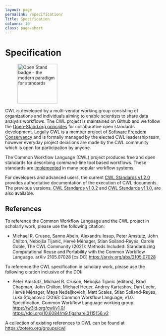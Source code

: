 ```yaml
---
layout: page
permalink: /specification/
Title: Specification
columns: 10
class: page-short
---
```


# Specification

<figure class="float-right"><a href="https://open-stand.org/about-us/principles" class="open-stand"><picture><source srcset="https://github.com/common-workflow-language/cwl-website/raw/main/openstand-128x128-blue.webp" type="image/webp"><img src="./Common Workflow Language_files/openstand-128x128-blue.png" alt="Open Stand badge - the modern paradigm for standards" width="128" height="128"></picture></a></figure>

CWL is developed by a multi-vendor working group consisting of organizations and individuals aiming to enable scientists to share data analysis workflows. The CWL project is maintained on Github and we follow the [Open-Stand.org principles](https://open-stand.org/about-us/principles/) for collaborative open standards development. Legally CWL is a member project of [Software Freedom Conservancy](https://sfconservancy.org/) and is formally managed by the elected CWL leadership team, however everyday project decisions are made by the CWL community which is open for participation by anyone.

The Common Workflow Language (CWL) project produces free and open standards for describing command-line tool based workflows. These standards are [implemented](/implementations/) in many popular workflow systems.

For developers and advanced users, the current [CWL Standards v1.2.0](https://www.commonwl.org/v1.2/) provides authoritative documentation of the execution of CWL documents. The previous versions, [CWL Standards v1.0.2](https://www.commonwl.org/v1.0/) and [CWL Standards v1.1.0](https://www.commonwl.org/v1.1/), are also available.

## References

To reference the Common Workflow Language and the CWL project in scholarly work, please use the following citation:

* Michael R. Crusoe, Sanne Abeln, Alexandru Iosup, Peter Amstutz, John Chilton, Nebojša Tijanić, Hervé Ménager, Stian Soiland-Reyes, Carole Goble, The CWL Community (2021):
Methods Included: Standardizing Computational Reuse and Portability with the Common Workflow Language.
arXiv 2105.07028 [cs.DC] <https://arxiv.org/abs/2105.07028>

To reference the CWL specification in scholary work, please use the following citation inclusive of the DOI:

* Peter Amstutz, Michael R. Crusoe, Nebojša Tijanić (editors), Brad Chapman, John Chilton, Michael Heuer, Andrey Kartashov, Dan Leehr, Hervé Ménager, Maya Nedeljkovich, Matt Scales, Stian Soiland-Reyes, Luka Stojanovic (2016):
Common Workflow Language, v1.0.
Specification, Common Workflow Language working group. <https://w3id.org/cwl/v1.0/> <https://doi.org/10.6084/m9.figshare.3115156.v2>

A collection of existing references to CWL can be found at <https://zotero.org/groups/cwl>
